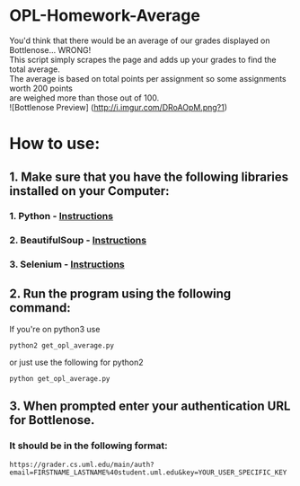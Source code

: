 # OPL-Homework-Average
You'd think that there would be an average of our grades displayed on Bottlenose... WRONG!    
This script simply scrapes the page and adds up your grades to find the total average.    
The average is based on total points per assignment so some assignments worth 200 points    
are weighed more than those out of 100.   
![Bottlenose Preview]
(http://i.imgur.com/DRoAOpM.png?1)

# How to use:

## 1. Make sure that you have the following libraries installed on your Computer:
### 1. Python - [Instructions](https://www.python.org/downloads/)
### 2. BeautifulSoup - [Instructions](https://www.crummy.com/software/BeautifulSoup/bs4/doc/#installing-beautiful-soup)
### 3. Selenium - [Instructions](http://selenium-python.readthedocs.io/installation.html)

## 2. Run the program using the following command:
If you're on python3 use 
```
python2 get_opl_average.py
```
or just use the following for python2
```
python get_opl_average.py
```

## 3. When prompted enter your authentication URL for Bottlenose.
### It should be in the following format:
```url 
https://grader.cs.uml.edu/main/auth?email=FIRSTNAME_LASTNAME%40student.uml.edu&key=YOUR_USER_SPECIFIC_KEY
```
